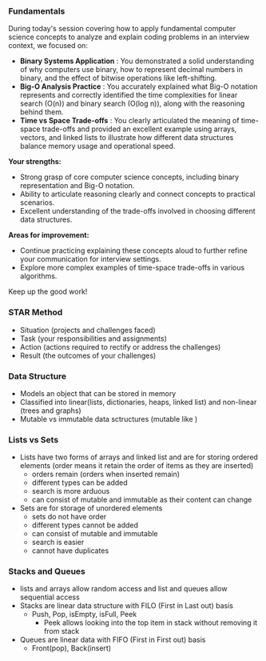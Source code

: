### Fundamentals

During today's session covering how to apply fundamental computer science concepts to analyze and explain coding problems in an interview context, we focused on:

* **Binary Systems Application** : You demonstrated a solid understanding of why computers use binary, how to represent decimal numbers in binary, and the effect of bitwise operations like left-shifting.
* **Big-O Analysis Practice** : You accurately explained what Big-O notation represents and correctly identified the time complexities for linear search (O(n)) and binary search (O(log n)), along with the reasoning behind them.
* **Time vs Space Trade-offs** : You clearly articulated the meaning of time-space trade-offs and provided an excellent example using arrays, vectors, and linked lists to illustrate how different data structures balance memory usage and operational speed.

**Your strengths:**

* Strong grasp of core computer science concepts, including binary representation and Big-O notation.
* Ability to articulate reasoning clearly and connect concepts to practical scenarios.
* Excellent understanding of the trade-offs involved in choosing different data structures.

**Areas for improvement:**

* Continue practicing explaining these concepts aloud to further refine your communication for interview settings.
* Explore more complex examples of time-space trade-offs in various algorithms.

Keep up the good work!

### STAR Method

* Situation (projects and challenges faced)
* Task (your responsibilities and assignments)
* Action (actions required to rectify or address the challenges)
* Result (the outcomes of your challenges)

### Data Structure

* Models an object that can be stored in memory
* Classified into linear(lists, dictionaries, heaps, linked list) and non-linear (trees and graphs)
* Mutable vs immutable data sctructures (mutable like )

### Lists vs Sets

* Lists have two forms of arrays and linked list and are for storing ordered elements (order means it retain the order of items as they are inserted)
  * orders remain (orders when inserted remain)
  * different types can be added
  * search is more arduous
  * can consist of mutable and immutable as their content can change
* Sets are for storage of unordered elements
  * sets do not have order
  * different types cannot be added
  * can consist of mutable and immutable
  * search is easier
  * cannot have duplicates

### Stacks and Queues

* lists and arrays allow random access and list and queues allow sequential access
* Stacks are linear data structure with FILO (First in Last out) basis
  * Push, Pop, isEmpty, isFull, Peek
    * Peek allows looking into the top item in stack without removing it from stack
* Queues are linear data with FIFO (First in First out) basis
  * Front(pop), Back(insert)
